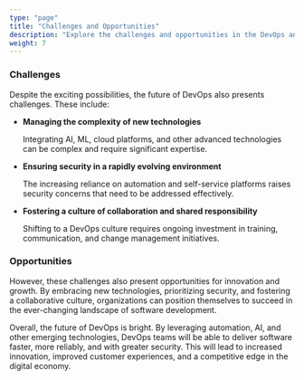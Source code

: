 ```yaml
---
type: "page"
title: "Challenges and Opportunities"
description: "Explore the challenges and opportunities in the DevOps and SRE landscape."
weight: 7
---
```


### Challenges

Despite the exciting possibilities, the future of DevOps also presents challenges. These include:

- **Managing the complexity of new technologies**

    Integrating AI, ML, cloud platforms, and other advanced technologies can be complex and require significant expertise.

- **Ensuring security in a rapidly evolving environment**

    The increasing reliance on automation and self-service platforms raises security concerns that need to be addressed effectively.

- **Fostering a culture of collaboration and shared responsibility**

    Shifting to a DevOps culture requires ongoing investment in training, communication, and change management initiatives.

### Opportunities

However, these challenges also present opportunities for innovation and growth. By embracing new technologies, prioritizing security, and fostering a collaborative culture, organizations can position themselves to succeed in the ever-changing landscape of software development.

Overall, the future of DevOps is bright. By leveraging automation, AI, and other emerging technologies, DevOps teams will be able to deliver software faster, more reliably, and with greater security. This will lead to increased innovation, improved customer experiences, and a competitive edge in the digital economy.
